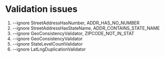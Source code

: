 # Validation issues
1. --ignore StreetAddressHasNumber, ADDR_HAS_NO_NUMBER
2. --ignore StreetAddressHasStateName, ADDR_CONTAINS_STATE_NAME
3. --ignore GeoConsistencyValidator, ZIPCODE_NOT_IN_STAT
4. --ignore GeoConsistencyValidator
5. --ignore StateLevelCountValidator
6. --ignore LatLngDuplicationValidator
